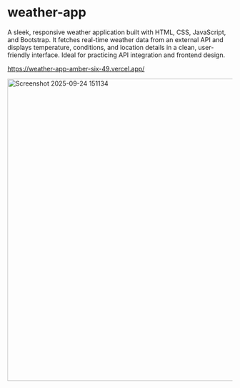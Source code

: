 # weather-app
A sleek, responsive weather application built with HTML, CSS, JavaScript, and Bootstrap. It fetches real-time weather data from an external API and displays temperature, conditions, and location details in a clean, user-friendly interface. Ideal for practicing API integration and frontend design.

https://weather-app-amber-six-49.vercel.app/


<img width="907" height="678" alt="Screenshot 2025-09-24 151134" src="https://github.com/user-attachments/assets/27865e90-2c99-4288-8e42-6a94e56c9262" />
